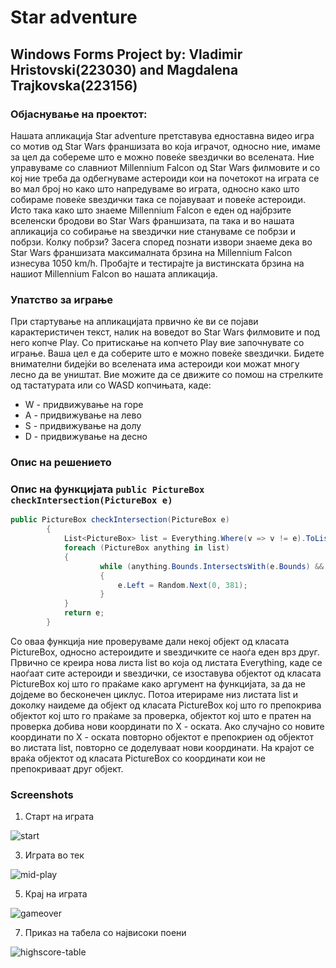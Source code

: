 # Star adventure
## Windows Forms Project by: Vladimir Hristovski(223030) and Magdalena Trajkovska(223156)

### Објаснување на проектот:
Нашата апликација Star adventure претставува едноставна видео игра со мотив од Star Wars франшизата во која играчот, односно ние, имаме за цел да собереме што е можно повеќе ѕвездички во вселената. 
Ние управуваме со славниот Millennium Falcon од Star Wars филмовите и со кој ние треба да одбегнуваме астероиди кои на почетокот на играта се во мал број но како што напредуваме во играта, односно како што собираме повеќе ѕвездички така се појавуваат и повеќе астероиди.
Исто така како што знаеме Millennium Falcon е еден од најбрзите вселенски бродови во Star Wars франшизата, па така и во нашата апликација со собирање на ѕвездички ние стануваме се побрзи и побрзи. Колку побрзи? Засега според познати извори знаеме дека во Star Wars франшизата максималната брзина на Millennium Falcon изнесува 1050 km/h. Пробајте и тестирајте ја вистинската брзина на нашиот Millennium Falcon во нашата апликација.

### Упатство за играње
При стартување на апликацијата првично ќе ви се појави карактеристичен текст, налик на воведот во Star Wars филмовите и под него копче Play.
Со притискање на копчето Play вие започнувате со играње.
Ваша цел е да соберите што е можно повеќе ѕвездички.
Бидете внимателни бидејќи во вселената има астероиди кои можат многу лесно да ве уништат.
Вие можите да се движите со помош на стрелките од тастатурата или со WASD копчињата, каде:
- W - придвижување на горе
- A - придвижување на лево
- S - придвижување на долу
- D - придвижување на десно

### Опис на решението


### Опис на функцијата ```public PictureBox checkIntersection(PictureBox e)```
```C#
public PictureBox checkIntersection(PictureBox e)
        {
            List<PictureBox> list = Everything.Where(v => v != e).ToList();
            foreach (PictureBox anything in list)
            {
                    while (anything.Bounds.IntersectsWith(e.Bounds) && anything.Visible)
                    {
                        e.Left = Random.Next(0, 381);
                    }
            }
            return e;
        }
```
        
Со оваа функција ние проверуваме дали некој објект од класата PictureBox, односно астероидите и ѕвездичките се наоѓа еден врз друг.
Првично се креира нова листа list во која од листата Everything, каде се наоѓаат сите астероиди и ѕвездички, се изоставува објектот од класата PictureBox кој што го праќаме како аргумент на функцијата, за да не дојдеме во бесконечен циклус.
Потоа итерираме низ листата list и доколку наидеме да објект од класата PictureBox кој што го препокрива објектот кој што го праќаме за проверка, објектот кој што е пратен на проверка добива нови координати по X - оската.
Ако случајно со новите координати по Х - оската повторно објектот е препокриен од објектот во листата list, повторно се доделуваат нови координати.
На крајот се враќа објектот од класата PictureBox со координати кои не препокриваат друг објект.


### Screenshots

   1. Старт на играта
      
   ![start](https://github.com/vladimirhristovski/Star-adventure/assets/139167699/a37819f7-0f22-4a1e-83b1-95609cbf9603)
   
   3. Играта во тек
      
   ![mid-play](https://github.com/vladimirhristovski/Star-adventure/assets/139167699/75667572-c5da-49b1-80b9-54ea6263c83c)
   
   5. Крај на играта
      
   ![gameover](https://github.com/vladimirhristovski/Star-adventure/assets/139167699/1448f566-8d10-473a-9168-3a1d8263a336)
   
   7. Приказ на табела со највисоки поени
      
   ![highscore-table](https://github.com/vladimirhristovski/Star-adventure/assets/139167699/f547032e-fc1f-4e8a-8f28-7012d3f52d3c)
   
   
   
      



